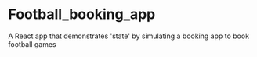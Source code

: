 # Football_booking_app
A React app that demonstrates 'state' by simulating a booking app to book football games
